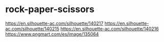 # rock-paper-scissors

https://en.silhouette-ac.com/silhouette/140217
https://en.silhouette-ac.com/silhouette/140215
https://en.silhouette-ac.com/silhouette/140216
https://www.pngmart.com/es/image/135064